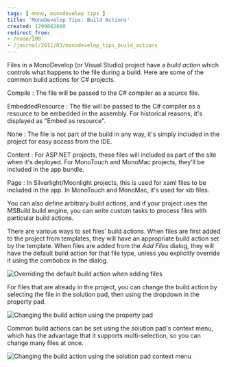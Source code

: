 ```yaml
---
tags: [ mono, monodevelop tips ]
title: 'MonoDevelop Tips: Build Actions'
created: 1299862800
redirect_from:
- /node/208
- /journal/2011/03/monodevelop_tips_build_actions
---
```

Files in a MonoDevelop (or Visual Studio) project have a _build action_ which
controls what happens to the file during a build. Here are some of the common
build actions for C# projects.<!--break-->

Compile
: The file will be passed to the C# compiler as a source file.

EmbeddedResource
: The file will be passed to the C# compiler as a resource to be
  embedded in the assembly. For historical reasons, it's displayed as
  "Embed as resource".

None
: The file is not part of the build in any way, it's simply included
  in the project for easy access from the IDE.

Content
: For ASP.NET projects, these files will included as part of the site
  when it's deployed. For MonoTouch and MonoMac projects, they'll be
  included in the app bundle.

Page
: In Silverlight/Moonlight projects, this is used for xaml files to be
  included in the app. In MonoTouch and MonoMac, it's used for xib files.

You can also define arbitrary build actions, and if your project uses the
MSBuild build engine, you can write custom tasks to process files with
particular build actions.

There are various ways to set files' build actions. When files are first added
to the project from templates, they will have an appropriate build action set by
the template. When files are added from the _Add Files_ dialog, they will have
the default build action for that file type, unless you explicitly override it
using the combobox in the dialog.

![Overriding the default build action when adding
files](/files/images/md-tips/build-action-override-default.png)

For files that are already in the project, you can change the build action by
selecting the file in the solution pad, then using the dropdown in the property
pad.

![Changing the build action using the property
pad](/files/images/md-tips/build-action-property-pad.png)

Common build actions can be set using the solution pad's context menu, which has
the advantage that it supports multi-selection, so you can change many files at
once.

![Changing the build action using the solution pad context
menu](/files/images/md-tips/build-action-context-menu.png)
